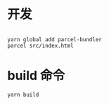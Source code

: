 # 开发

```

yarn global add parcel-bundler
parcel src/index.html

```
# build 命令

```
yarn build

```